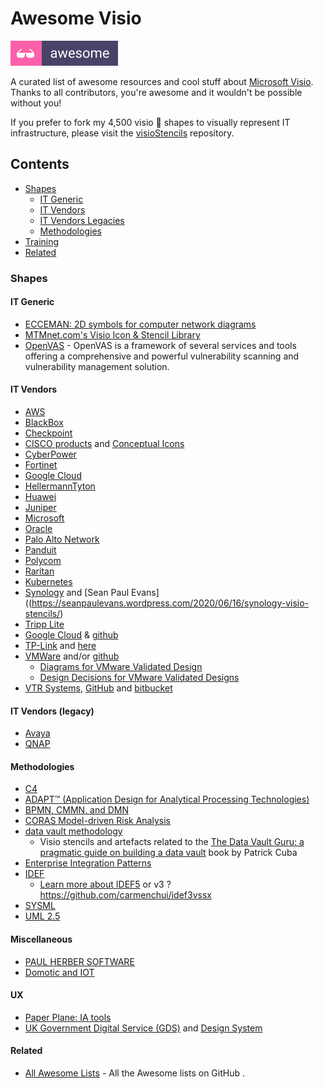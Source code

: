 # Awesome Visio

![alt text](https://github.com/bhdicaire/awesome-visio/raw/main/media/badge-flat2.svg "Awesome Visio")

A curated list of awesome resources and cool stuff about [Microsoft Visio](https://www.microsoft.com/en-ca/microsoft-365/visio). Thanks to all contributors, you're awesome and it wouldn't be possible without you!

If you prefer to fork my 4,500 visio 🎨 shapes to visually represent IT infrastructure, please visit the [visioStencils](https://github.com/bhdicaire/visioStencils) repository.

## Contents

- [Shapes](#shapes)
  - [IT Generic](#itgeneric)
  - [IT Vendors](#itvendors)
  - [IT Vendors Legacies](#itvendorslegacies)
  - [Methodologies](#methodologies)
- [Training](#training)
- [Related](#related)

### Shapes

#### IT Generic

- [ECCEMAN: 2D symbols for computer network diagrams](https://github.com/ecceman/affinity)
- [MTMnet.com's Visio Icon & Stencil Library](https://mtmnet.com/visio_icons.htm)
- [OpenVAS](http://www.openvas.org/) - OpenVAS is a framework of several services and tools offering a comprehensive and powerful vulnerability scanning and vulnerability management solution.

#### IT Vendors

- [AWS](https://aws.amazon.com/architecture/icons/)
- [BlackBox](https://www.black-box.de/en-de/page/20730/Resources/Technical-Resources/visio-stencils)
- [Checkpoint](https://supportcenter.checkpoint.com/supportcenter/portal?eventSubmit_doGoviewsolutiondetails=&solutionid=sk101866)
- [CISCO products](https://www.cisco.com/c/en/us/products/visio-stencil-listing.html) and [Conceptual Icons](https://www.cisco.com/c/en/us/about/brand-center/network-topology-icons.html)
- [CyberPower](https://www.cyberpowersystems.com/resource_type/visio-stencil/)
- [Fortinet](https://www.fortinet.com/resources/icon-library)
- [Google Cloud](https://cloud.google.com/icons)
- [HellermannTyton](https://www.htdata.co.uk/downloads/visio-stencils)
- [Huawei](https://support.huawei.com/enterprise/en/info-finder/)
- [Juniper](https://www.juniper.net/us/en/products-services/icons-stencils/)
- [Microsoft](https://docs.microsoft.com/en-ca/azure/architecture/icons/)
- [Oracle](https://docs.oracle.com/en-us/iaas/Content/General/Reference/graphicsfordiagrams.htm)
- [Palo Alto Network](https://knowledgebase.paloaltonetworks.com/KCSArticleDetail?id=kA10g000000CmAJCA0)
- [Panduit](https://www.panduit.com/en/support/tools1/visio.html)
- [Polycom](https://www.poly.com/ca/en/resources/visio-templates)
- [Raritan](https://www.raritan.com/resources/visio-stencils/P20)
- [Kubernetes](https://github.com/kubernetes/community/tree/master/icons)
- [Synology](https://www.synology.com/en-global/support/download/DS120j#docs) and [Sean Paul Evans]((https://seanpaulevans.wordpress.com/2020/06/16/synology-visio-stencils/)
- [Tripp Lite](https://www.tripplite.com/support/visio-stencils)
- [Google Cloud](https://cloud.google.com/icons/) & [github](https://github.com/bcerniglia/omnigraffle-stencils/tree/main/GoogleCloud)
- [TP-Link](https://www.tp-link.com/ca/support/faq/1520/) and [here](https://www.tp-link.com/local/support/download/)
- [VMWare](https://vmware.com/go/stencils) and/or [github](https://github.com/rainpole/vmware-stencils)
  - [Diagrams for VMware Validated Design](https://github.com/rainpole/vvd-diagrams)
  - [Design Decisions for VMware Validated Designs](https://github.com/rainpole/vvd-design-decisions)
- [VTR Systems](https://www.vrt.com.au/downloads/vrt-network-equipment), [GitHub](https://github.com/pafnow/vrt-stencil-for-visio) and [bitbucket](https://bitbucket.org/vrtsystems/odf-extension-vrt-network-equipment/src/master/)

#### IT Vendors (legacy)

- [Avaya](https://support.avaya.com/helpcenter/getGenericDetails?detailId=C20097681410857094)
- [QNAP](https://marketing.qnap.com/resource/qnap-visio-stencils/)

#### Methodologies

- [C4](https://github.com/pihalve/c4model-visio-stencil)
- [ADAPT™ (Application Design for Analytical Processing Technologies)](http://www.symcorp.com/tech_expertise_design.html)
- [BPMN, CMMN, and DMN](https://www.trisotech.com/trisotech-free-visio-templates-bpmn-cmmn-dmn/)
- [CORAS Model-driven Risk Analysis](http://coras.sourceforge.net)
- [data vault methodology](https://github.com/PatrickCuba/thedatamustflow)
  - Visio stencils and artefacts related to the [The Data Vault Guru: a pragmatic guide on building a data vault](https://www.amazon.com/dp/B08KSSKFMZ) book by Patrick Cuba
- [Enterprise Integration Patterns](https://www.enterpriseintegrationpatterns.com/downloads.html)
- [IDEF](https://github.com/RobStand/IDEF5)
  -  [Learn more about IDEF5](http://www.idef.com/idef5-ontology-description-capture-method/) or v3 ? https://github.com/carmenchui/idef3vssx
- [SYSML](http://www.softwarestencils.com/sysml/index.html)
- [UML 2.5](http://www.softwarestencils.com/uml/index.html)


#### Miscellaneous

- [PAUL HERBER SOFTWARE](https://www.paulherber.co.uk/free-visio-shapes/)
 - [Domotic and IOT](https://github.com/rrobinet/Visio-Stencils)

#### UX

- [Paper Plane: IA tools](http://www.paperplane.net/omnigraffle/)
- [UK Government Digital Service (GDS)](https://github.com/Cloud-Awesome/gds-wireframe-stencils) and [Design System](https://design-system.service.gov.uk/)

#### Related

- [All Awesome Lists](https://github.com/topics/awesome) - All the Awesome lists on GitHub .
